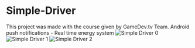 # Simple-Driver
This project was made with the course given by GameDev.tv Team.
Android push notifications - Real time energy system
![Simple Driver 0](https://github.com/OmerFarukYilmaz-github/Simple-Driver/assets/66321088/6ace99e0-1646-47ab-9033-d13fce82fec3)
![Simple Driver 1](https://github.com/OmerFarukYilmaz-github/Simple-Driver/assets/66321088/05a440b8-372d-45c2-8726-d7918f04b611)
![Simple Driver 2](https://github.com/OmerFarukYilmaz-github/Simple-Driver/assets/66321088/647ba1b2-aab5-4868-9636-53dd5c2767ee)
